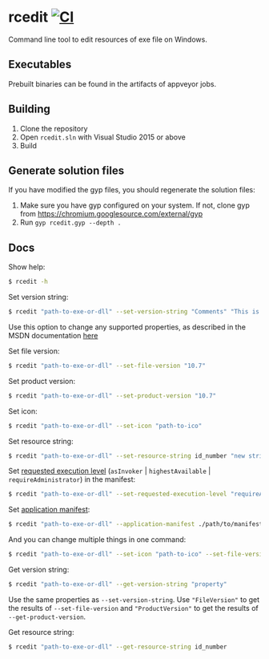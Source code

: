 # rcedit [![CI](https://github.com/swift-nav/rcedit/actions/workflows/ci.yml/badge.svg)](https://github.com/swift-nav/rcedit/actions/workflows/ci.yml)

Command line tool to edit resources of exe file on Windows.

## Executables

Prebuilt binaries can be found in the artifacts of appveyor jobs.

## Building

1. Clone the repository
2. Open `rcedit.sln` with Visual Studio 2015 or above
3. Build

## Generate solution files

If you have modified the gyp files, you should regenerate the solution files:

1. Make sure you have gyp configured on your system. If not, clone gyp from
   https://chromium.googlesource.com/external/gyp
2. Run `gyp rcedit.gyp --depth .`

## Docs

Show help:

```bash
$ rcedit -h
```

Set version string:

```bash
$ rcedit "path-to-exe-or-dll" --set-version-string "Comments" "This is an exe"
```

Use this option to change any supported properties, as described in the MSDN documentation [here](https://msdn.microsoft.com/en-us/library/windows/desktop/aa381058(v=vs.85).aspx)

Set file version:

```bash
$ rcedit "path-to-exe-or-dll" --set-file-version "10.7"
```

Set product version:

```bash
$ rcedit "path-to-exe-or-dll" --set-product-version "10.7"
```

Set icon:

```bash
$ rcedit "path-to-exe-or-dll" --set-icon "path-to-ico"
```

Set resource string:

```bash
$ rcedit "path-to-exe-or-dll" --set-resource-string id_number "new string value"
```

Set [requested execution level](https://msdn.microsoft.com/en-us/library/6ad1fshk.aspx#Anchor_9) (`asInvoker` | `highestAvailable` | `requireAdministrator`) in the manifest:

```bash
$ rcedit "path-to-exe-or-dll" --set-requested-execution-level "requireAdministrator"
```

Set [application manifest](https://msdn.microsoft.com/en-us/library/windows/desktop/aa374191.aspx):

```bash
$ rcedit "path-to-exe-or-dll" --application-manifest ./path/to/manifest/file
```

And you can change multiple things in one command:

```bash
$ rcedit "path-to-exe-or-dll" --set-icon "path-to-ico" --set-file-version "10.7"
```

Get version string:

```bash
$ rcedit "path-to-exe-or-dll" --get-version-string "property"
```

Use the same properties as `--set-version-string`. Use `"FileVersion"` to get the results of `--set-file-version` and `"ProductVersion"` to get the results of `--get-product-version`.

Get resource string:

```bash
$ rcedit "path-to-exe-or-dll" --get-resource-string id_number
```
